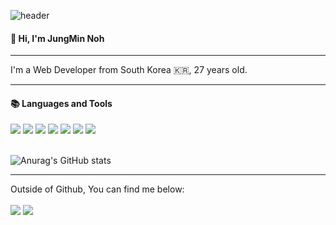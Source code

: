 

![header](https://capsule-render.vercel.app/api?type=Waving&color=000000&height=150&section=header&text=JM's%20hub&fontColor=ffffff&fontSize=70&animation=fadeIn&fontAlignY=55&desc=%20&descAlignY=62&descAlign=62)
  
####  :wave: Hi, I'm JungMin Noh

<hr/>
 I'm a Web Developer from South Korea 🇰🇷, 27 years old.
<br/>
 <hr/>
  
####  📚 Languages and Tools

<div align>
<img src="https://img.shields.io/badge/JAVA-007396?style=flat-square&logo=Java&logoColor=white">
<img src="https://img.shields.io/badge/Spring Boot-6DB33F?style=flat-square&logo=springboot&logoColor=white">
<img src="https://img.shields.io/badge/MariaDB-003545?style=flat-square&logo=mariadb&logoColor=white"/>
<img src="https://img.shields.io/badge/MySQL-4479A1?style=flat-square&logo=MySQL&logoColor=white">
<img src="https://img.shields.io/badge/aws-232F3E?style=flat-square&logo=Amazon aws&logoColor=white">
<img src="https://img.shields.io/badge/intellijidea-2C2255?style=flat-square&logo=intellijidea&logoColor=white">
<img src="https://img.shields.io/badge/github-181717?style=flat-square&logo=github&logoColor=white">
</div>
   <br/>
   
 ![Anurag's GitHub stats](https://github-readme-stats.vercel.app/api?username=Junggggggggmin&show_icons=true&theme=transparent)

   

<hr/>
Outside of Github, You can find me below:
<br/>
<br/>
<a href="mailto:modify2918@gmail.com" target="_blank"><img src="https://img.shields.io/badge/modify2918@gmail.com-EA4335?style=flat-square&logo=Gmail&logoColor=white"></a>
<a href="https://www.instagram.com/aaszzz_/" target="_blank"><img src="https://img.shields.io/badge/Instagram-E4405F?style=flat-square&logo=Instagram&logoColor=white"/></a>
